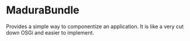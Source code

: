 MaduraBundle
============

Provides a simple way to componentize an application. It is like a very cut down OSGi and easier to implement.
